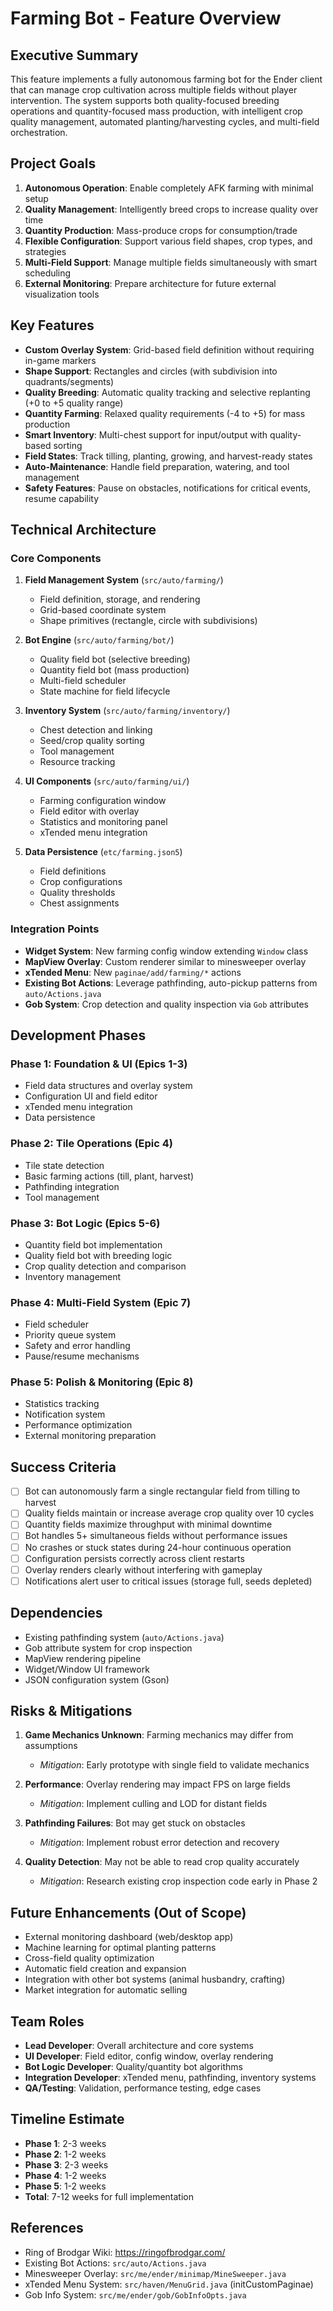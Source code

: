 # Farming Bot - Feature Overview

## Executive Summary
This feature implements a fully autonomous farming bot for the Ender client that can manage crop cultivation across multiple fields without player intervention. The system supports both quality-focused breeding operations and quantity-focused mass production, with intelligent crop quality management, automated planting/harvesting cycles, and multi-field orchestration.

## Project Goals
1. **Autonomous Operation**: Enable completely AFK farming with minimal setup
2. **Quality Management**: Intelligently breed crops to increase quality over time
3. **Quantity Production**: Mass-produce crops for consumption/trade
4. **Flexible Configuration**: Support various field shapes, crop types, and strategies
5. **Multi-Field Support**: Manage multiple fields simultaneously with smart scheduling
6. **External Monitoring**: Prepare architecture for future external visualization tools

## Key Features
- **Custom Overlay System**: Grid-based field definition without requiring in-game markers
- **Shape Support**: Rectangles and circles (with subdivision into quadrants/segments)
- **Quality Breeding**: Automatic quality tracking and selective replanting (+0 to +5 quality range)
- **Quantity Farming**: Relaxed quality requirements (-4 to +5) for mass production
- **Smart Inventory**: Multi-chest support for input/output with quality-based sorting
- **Field States**: Track tilling, planting, growing, and harvest-ready states
- **Auto-Maintenance**: Handle field preparation, watering, and tool management
- **Safety Features**: Pause on obstacles, notifications for critical events, resume capability

## Technical Architecture

### Core Components
1. **Field Management System** (`src/auto/farming/`)
   - Field definition, storage, and rendering
   - Grid-based coordinate system
   - Shape primitives (rectangle, circle with subdivisions)

2. **Bot Engine** (`src/auto/farming/bot/`)
   - Quality field bot (selective breeding)
   - Quantity field bot (mass production)
   - Multi-field scheduler
   - State machine for field lifecycle

3. **Inventory System** (`src/auto/farming/inventory/`)
   - Chest detection and linking
   - Seed/crop quality sorting
   - Tool management
   - Resource tracking

4. **UI Components** (`src/auto/farming/ui/`)
   - Farming configuration window
   - Field editor with overlay
   - Statistics and monitoring panel
   - xTended menu integration

5. **Data Persistence** (`etc/farming.json5`)
   - Field definitions
   - Crop configurations
   - Quality thresholds
   - Chest assignments

### Integration Points
- **Widget System**: New farming config window extending `Window` class
- **MapView Overlay**: Custom renderer similar to minesweeper overlay
- **xTended Menu**: New `paginae/add/farming/*` actions
- **Existing Bot Actions**: Leverage pathfinding, auto-pickup patterns from `auto/Actions.java`
- **Gob System**: Crop detection and quality inspection via `Gob` attributes

## Development Phases

### Phase 1: Foundation & UI (Epics 1-3)
- Field data structures and overlay system
- Configuration UI and field editor
- xTended menu integration
- Data persistence

### Phase 2: Tile Operations (Epic 4)
- Tile state detection
- Basic farming actions (till, plant, harvest)
- Pathfinding integration
- Tool management

### Phase 3: Bot Logic (Epics 5-6)
- Quantity field bot implementation
- Quality field bot with breeding logic
- Crop quality detection and comparison
- Inventory management

### Phase 4: Multi-Field System (Epic 7)
- Field scheduler
- Priority queue system
- Safety and error handling
- Pause/resume mechanisms

### Phase 5: Polish & Monitoring (Epic 8)
- Statistics tracking
- Notification system
- Performance optimization
- External monitoring preparation

## Success Criteria
- [ ] Bot can autonomously farm a single rectangular field from tilling to harvest
- [ ] Quality fields maintain or increase average crop quality over 10 cycles
- [ ] Quantity fields maximize throughput with minimal downtime
- [ ] Bot handles 5+ simultaneous fields without performance issues
- [ ] No crashes or stuck states during 24-hour continuous operation
- [ ] Configuration persists correctly across client restarts
- [ ] Overlay renders clearly without interfering with gameplay
- [ ] Notifications alert user to critical issues (storage full, seeds depleted)

## Dependencies
- Existing pathfinding system (`auto/Actions.java`)
- Gob attribute system for crop inspection
- MapView rendering pipeline
- Widget/Window UI framework
- JSON configuration system (Gson)

## Risks & Mitigations
1. **Game Mechanics Unknown**: Farming mechanics may differ from assumptions
   - *Mitigation*: Early prototype with single field to validate mechanics
   
2. **Performance**: Overlay rendering may impact FPS on large fields
   - *Mitigation*: Implement culling and LOD for distant fields
   
3. **Pathfinding Failures**: Bot may get stuck on obstacles
   - *Mitigation*: Implement robust error detection and recovery
   
4. **Quality Detection**: May not be able to read crop quality accurately
   - *Mitigation*: Research existing crop inspection code early in Phase 2

## Future Enhancements (Out of Scope)
- External monitoring dashboard (web/desktop app)
- Machine learning for optimal planting patterns
- Cross-field quality optimization
- Automatic field creation and expansion
- Integration with other bot systems (animal husbandry, crafting)
- Market integration for automatic selling

## Team Roles
- **Lead Developer**: Overall architecture and core systems
- **UI Developer**: Field editor, config window, overlay rendering
- **Bot Logic Developer**: Quality/quantity bot algorithms
- **Integration Developer**: xTended menu, pathfinding, inventory systems
- **QA/Testing**: Validation, performance testing, edge cases

## Timeline Estimate
- **Phase 1**: 2-3 weeks
- **Phase 2**: 1-2 weeks  
- **Phase 3**: 2-3 weeks
- **Phase 4**: 1-2 weeks
- **Phase 5**: 1-2 weeks
- **Total**: 7-12 weeks for full implementation

## References
- Ring of Brodgar Wiki: https://ringofbrodgar.com/
- Existing Bot Actions: `src/auto/Actions.java`
- Minesweeper Overlay: `src/me/ender/minimap/MineSweeper.java`
- xTended Menu System: `src/haven/MenuGrid.java` (initCustomPaginae)
- Gob Info System: `src/me/ender/gob/GobInfoOpts.java`
